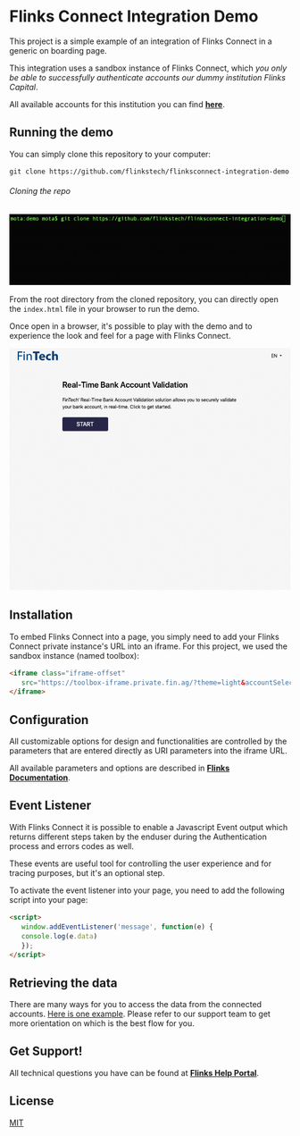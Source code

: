 # Flinks Connect Integration Demo

This project is a simple example of an integration of Flinks Connect in a generic on boarding page.

This integration uses a sandbox instance of Flinks Connect, which *you only be able to successfully authenticate accounts our dummy institution Flinks Capital*.

All available accounts for this institution you can find [**here**](https://sandbox.flinks.io/Readme/#flinks-capital-dummy-institution).

## Running the demo

You can simply clone this repository to your computer:

```git
git clone https://github.com/flinkstech/flinksconnect-integration-demo
```

###### Cloning the repo

![Cloning the Repository](https://github.com/flinkstech/flinksconnect-integration-demo/blob/master/imgs/doc/cloning-repo.gif)

From the root directory from the cloned repository, you can directly open the `index.html` file in your browser to run the demo.

Once open in a browser, it's possible to play with the demo and to experience the look and feel for a page with Flinks Connect.

![Flinks Connect Integration Demo](https://github.com/flinkstech/flinksconnect-integration-demo/blob/master/imgs/doc/flinksconnect-demo.gif)

## Installation

To embed Flinks Connect into a page, you simply need to add your Flinks Connect private instance's URL into an iframe. For this project, we used the sandbox instance (named toolbox):

```html
<iframe class="iframe-offset"
   src="https://toolbox-iframe.private.fin.ag/?theme=light&accountSelectorEnable=true&customerName=FinTech&redirectUrl=https://flinks.io/contact/thank-you&consentEnable=true&innerRedirect=true&backgroundColor=f7f7f7&foregroundColor1=000&desktopLayout=true&headerEnable=false&institutionFilterEnable=true&demo=true" height="760" scrolling="no">
</iframe>
```

## Configuration
All customizable options for design and functionalities are controlled by the parameters that are entered directly as URI parameters into the iframe URL.

All available parameters and options are described in [**Flinks Documentation**](https://sandbox.flinks.io/Readme/#flinks-connect).

## Event Listener
With Flinks Connect it is possible to enable a Javascript Event output which returns different steps taken by the enduser during the Authentication process and errors codes as well.

These events are useful tool for controlling the user experience and for tracing purposes, but it's an optional step.

To activate the event listener into your page, you need to add the following script into your page:

```html
<script>
   window.addEventListener('message', function(e) {
   console.log(e.data)
   });
</script>
```

## Retrieving the data

There are many ways for you to access the data from the connected accounts. [Here is one example](https://help.flinks.io/hc/en-us/articles/115004314374-Retrieving-Financial-Data-from-Flinks-Connect). Please refer to our support team to get more orientation on which is the best flow for you.

## Get Support!
All technical questions you have can be found at [**Flinks Help Portal**](https://help.flinks.io).

## License
[MIT](https://choosealicense.com/licenses/mit/)
